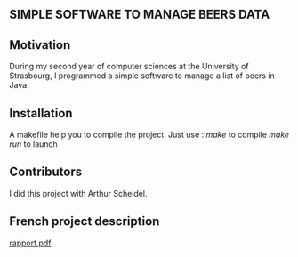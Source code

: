 ## SIMPLE SOFTWARE TO MANAGE BEERS DATA

## Motivation
During my second year of computer sciences at the University of Strasbourg, I programmed a simple software to manage a list of beers in Java. 

## Installation
A makefile help you to compile the project. Just use : 
    *make* to compile 
    *make run* to launch 
    
## Contributors 
I did this project with Arthur Scheidel. 

## French project description 
[rapport.pdf](https://github.com/BoltMaud/Beers-Database/rapport.pdf)

